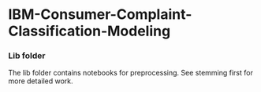 # IBM-Consumer-Complaint-Classification-Modeling
### Lib folder
The lib folder contains notebooks for preprocessing. See stemming first for more detailed work.
